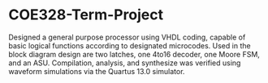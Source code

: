 # COE328-Term-Project
Designed a general purpose processor using VHDL coding, capable of basic logical functions according to designated microcodes. Used in the block diagram design are two latches, one 4to16 decoder, one Moore FSM, and an ASU. Compilation, analysis, and synthesize was verified using waveform simulations via the Quartus 13.0 simulator.

